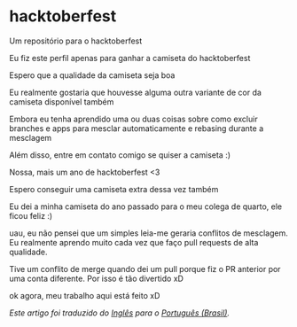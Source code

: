 # hacktoberfest
Um repositório para o hacktoberfest

Eu fiz este perfil apenas para ganhar a camiseta do hacktoberfest

Espero que a qualidade da camiseta seja boa

Eu realmente gostaria que houvesse alguma outra variante de cor da camiseta disponível também

Embora eu tenha aprendido uma ou duas coisas sobre como excluir branches e apps para mesclar automaticamente e rebasing durante a mesclagem

Além disso, entre em contato comigo se quiser a camiseta :)

Nossa, mais um ano de hacktoberfest <3

Espero conseguir uma camiseta extra dessa vez também

Eu dei a minha camiseta do ano passado para o meu colega de quarto, ele ficou feliz :)

uau, eu não pensei que um simples leia-me geraria conflitos de mesclagem. Eu realmente aprendo muito cada vez que faço pull requests de alta qualidade.

Tive um conflito de merge quando dei um pull porque fiz o PR anterior por uma conta diferente. Por isso é tão divertido xD

ok agora, meu trabalho aqui está feito xD

*Este artigo foi traduzido do [Inglês](README.md) para o [Português (Brasil)](README-pt-BR.md).*

